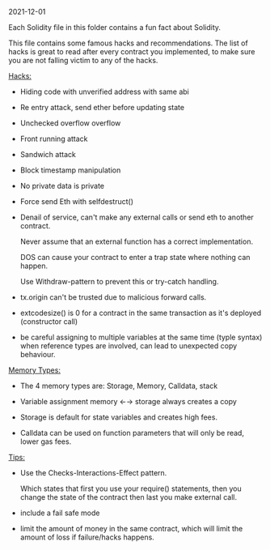 2021-12-01

Each Solidity file in this folder contains a fun fact about Solidity.

This file contains some famous hacks and recommendations.
The list of hacks is great to read after every contract you implemented, to make sure you are not falling victim to any of the hacks.


<u>Hacks:</u>
- Hiding code with unverified address with same abi
	
- Re entry attack, send ether before updating state
	
- Unchecked overflow overflow

- Front running attack

- Sandwich attack

- Block timestamp manipulation

- No private data is private

- Force send Eth with selfdestruct()

- Denail of service, can't make any external calls or send eth to another contract.

  Never assume that an external function has a correct implementation.

  DOS can cause your contract to enter a trap state where nothing can happen.

  Use Withdraw-pattern to prevent this or try-catch handling.

- tx.origin can't be trusted due to malicious forward calls.

- extcodesize() is 0 for a contract in the same transaction as it's deployed (constructor call)

- be careful assigning to multiple variables at the same time (typle syntax) when reference types are involved, can lead to unexpected copy behaviour.

	

<u>Memory Types:</u>
	
- The 4 memory types are: Storage, Memory, Calldata, stack
	
- Variable assignment  memory ←→ storage always creates a copy
	
- Storage is default for state variables and creates high fees.
	
- Calldata can be used on function parameters that will only be read, lower gas fees.


<u>Tips:</u>
	
- Use the Checks-Interactions-Effect pattern. 
	
  Which states that first you use your require() statements, then you change the state of the contract then last you make external call.
	
- include a fail safe mode
	
- limit the amount of money in the same contract, which will limit the amount of loss if failure/hacks happens.

